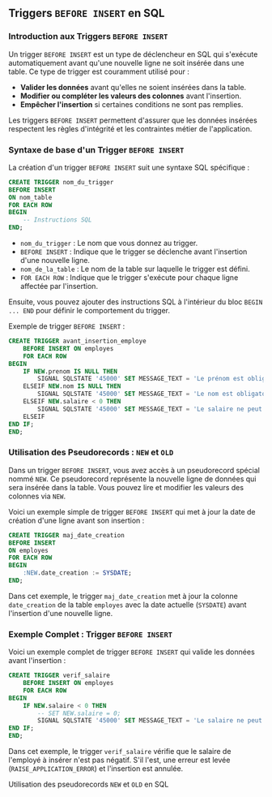 ## Triggers `BEFORE INSERT` en SQL

### **Introduction aux Triggers** `BEFORE INSERT`

Un trigger `BEFORE INSERT` est un type de déclencheur en SQL qui s'exécute automatiquement avant qu'une nouvelle ligne ne soit insérée dans une table. Ce type de trigger est couramment utilisé pour :

- **Valider les données** avant qu'elles ne soient insérées dans la table.
- **Modifier ou compléter les valeurs des colonnes** avant l'insertion.
- **Empêcher l'insertion** si certaines conditions ne sont pas remplies.

Les triggers `BEFORE INSERT` permettent d'assurer que les données insérées respectent les règles d'intégrité et les contraintes métier de l'application.

### **Syntaxe de base d'un Trigger** `BEFORE INSERT`

La création d'un trigger `BEFORE INSERT` suit une syntaxe SQL spécifique :

```sql
CREATE TRIGGER nom_du_trigger
BEFORE INSERT
ON nom_table
FOR EACH ROW
BEGIN
    -- Instructions SQL
END;
```

- `nom_du_trigger` : Le nom que vous donnez au trigger.
- `BEFORE INSERT` : Indique que le trigger se déclenche avant l'insertion d'une nouvelle ligne.
- `nom_de_la_table` : Le nom de la table sur laquelle le trigger est défini.
- `FOR EACH ROW` : Indique que le trigger s'exécute pour chaque ligne affectée par l'insertion.

Ensuite, vous pouvez ajouter des instructions SQL à l'intérieur du bloc `BEGIN ... END` pour définir le comportement du trigger.

Exemple de trigger `BEFORE INSERT` :

```sql
CREATE TRIGGER avant_insertion_employe
    BEFORE INSERT ON employes
    FOR EACH ROW
BEGIN
    IF NEW.prenom IS NULL THEN
        SIGNAL SQLSTATE '45000' SET MESSAGE_TEXT = 'Le prénom est obligatoire.';
    ELSEIF NEW.nom IS NULL THEN
        SIGNAL SQLSTATE '45000' SET MESSAGE_TEXT = 'Le nom est obligatoire.';
    ELSEIF NEW.salaire < 0 THEN
        SIGNAL SQLSTATE '45000' SET MESSAGE_TEXT = 'Le salaire ne peut pas être négatif.';
    ELSEIF
END IF;
END;
```

### **Utilisation des Pseudorecords :** `NEW` et `OLD`

Dans un trigger `BEFORE INSERT`, vous avez accès à un pseudorecord spécial nommé `NEW`. Ce pseudorecord représente la nouvelle ligne de données qui sera insérée dans la table. Vous pouvez lire et modifier les valeurs des colonnes via `NEW`.

Voici un exemple simple de trigger `BEFORE INSERT` qui met à jour la date de création d'une ligne avant son insertion :

```sql
CREATE TRIGGER maj_date_creation
BEFORE INSERT
ON employes
FOR EACH ROW
BEGIN
    :NEW.date_creation := SYSDATE;
END;
```

Dans cet exemple, le trigger `maj_date_creation` met à jour la colonne `date_creation` de la table `employes` avec la date actuelle (`SYSDATE`) avant l'insertion d'une nouvelle ligne.

### **Exemple Complet :** Trigger `BEFORE INSERT`

Voici un exemple complet de trigger `BEFORE INSERT` qui valide les données avant l'insertion :

```sql
CREATE TRIGGER verif_salaire
    BEFORE INSERT ON employes
    FOR EACH ROW
BEGIN
    IF NEW.salaire < 0 THEN
        -- SET NEW.salaire = 0;
        SIGNAL SQLSTATE '45000' SET MESSAGE_TEXT = 'Le salaire ne peut pas être négatif.';
END IF;
END;
```

Dans cet exemple, le trigger `verif_salaire` vérifie que le salaire de l'employé à insérer n'est pas négatif. S'il l'est, une erreur est levée (`RAISE_APPLICATION_ERROR`) et l'insertion est annulée.

Utilisation des pseudorecords `NEW` et `OLD` en SQL